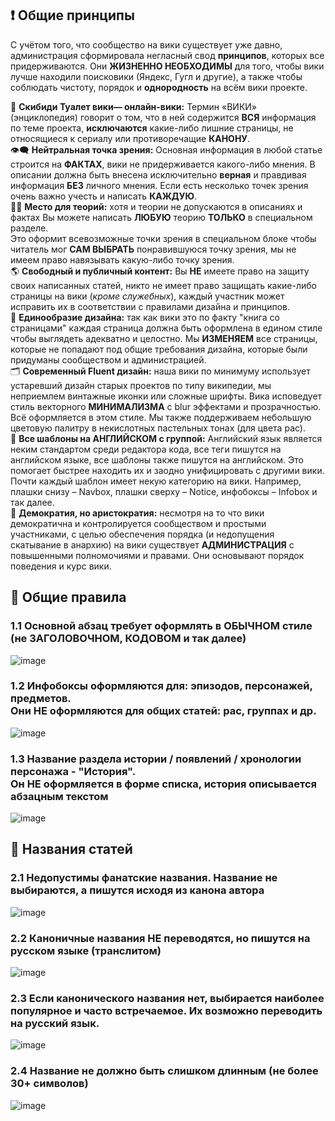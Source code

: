## ❗ Общие принципы
С учётом того, что сообщество на вики существует уже давно, администрация сформировала негласный свод **принципов**, которых все придерживаются. Они **ЖИЗНЕННО НЕОБХОДИМЫ** для того, чтобы вики лучше находили поисковики (Яндекс, Гугл и другие), а также чтобы соблюдать чистоту, порядок и **однородность** на всём вики проекте.

📕 **Скибиди Туалет вики— онлайн-вики:** Термин «ВИКИ» (энциклопедия) говорит о том, что в ней содержится **ВСЯ** информация по теме проекта, **исключаются** какие-либо лишние страницы, не относящиеся к сериалу или противоречащие **КАНОНУ**.
<br>
👁‍🗨 **Нейтральная точка зрения:** Основная информация в любой статье строится на **ФАКТАХ**, вики не придерживается какого-либо мнения. В описании должна быть внесена исключительно **верная** и правдивая информация **БЕЗ** личного мнения. Если есть несколько точек зрения очень важно учесть и написать **КАЖДУЮ**.
<br>
🕵️‍♂️ **Место для теорий:** хотя и теории не допускаются в описаниях и фактах Вы можете написать **ЛЮБУЮ** теорию **ТОЛЬКО** в специальном разделе.
<br>
Это оформит всевозможные точки зрения в специальном блоке чтобы читатель мог **САМ ВЫБРАТЬ** понравившуюся точку зрения, мы не имеем право навязывать какую-либо точку зрения.
<br>
🌎 **Свободный и публичный контент:** Вы **НЕ** имеете право на защиту своих написанных статей, никто не имеет право защищать какие-либо страницы на вики (_кроме служебных_), каждый участник может исправить их в соответствии с правилами дизайна и принципов.
<br>
🎨 **Единообразие дизайна:** так как вики это по факту "книга со страницами" каждая страница должна быть оформлена в едином стиле чтобы выглядеть адекватно и целостно. Мы **ИЗМЕНЯЕМ** все страницы, которые не попадают под общие требования дизайна, которые были придуманы сообществом и администрацией.
<br>
🗂 **Современный Fluent дизайн:** наша вики по минимуму использует устаревший дизайн старых проектов по типу википедии, мы неприемлем винтажные иконки или сложные шрифты. Вика исповедует стиль векторного **МИНИМАЛИЗМА** с blur эффектами и прозрачностью. Всё оформляется в этом стиле. Мы также поддерживаем небольшую цветовую палитру в некислотных пастельных тонах (для цвета рас).
<br>
🚩 **Все шаблоны на АНГЛИЙСКОМ с группой:** Английский язык является неким стандартом среди редактора кода, все теги пишутся на английском языке, все шаблоны также пишутся на английском. Это помогает быстрее находить их и заодно унифицировать с другими вики.
<br>
Почти каждый шаблон имеет некую категорию на вики. Например, плашки снизу – Navbox, плашки сверху – Notice, инфобоксы – Infobox и так далее.
<br>
👥 **Демократия, но аристократия:** несмотря на то что вики демократична и контролируется сообществом и простыми участниками, с целью обеспечения порядка (и недопущения скатывание в анархию) на вики существует **АДМИНИСТРАЦИЯ** с повышенными полномочиями и правами.  Они основывают порядок поведения и курс вики.



## 📃 Общие правила
### 1.1 Основной **абзац** требует оформлять в **ОБЫЧНОМ** стиле (не ЗАГОЛОВОЧНОМ, КОДОВОМ и так далее)
![image](https://github.com/skibidiwiki/wiki/assets/87380272/d62e7f11-7660-4117-b031-85a7bf8305c9)

### 1.2 Инфобоксы оформляются для: эпизодов, персонажей, предметов. <br> Они **НЕ** оформляются для общих статей: рас, группах и др.
![image](https://github.com/skibidiwiki/wiki/assets/87380272/d2917b5b-0270-4d64-9dc6-8ca5d09ac113)

### 1.3 Название раздела истории / появлений / хронологии персонажа - "История". <br> Он **НЕ** оформляется в форме списка, история описывается абзацным текстом
![image](https://github.com/skibidiwiki/wiki/assets/87380272/d20722bf-ac4b-472e-8819-7a5a1a5f7fc5)

## 👤 Названия статей
### 2.1 Недопустимы фанатские названия. Название не выбираются, а пишутся исходя из канона автора
![image](https://github.com/skibidiwiki/wiki/assets/87380272/94f1b00b-00f4-48e5-ac66-bb2ade699d48)

### 2.2 Каноничные названия **НЕ** переводятся, но пишутся на русском языке (транслитом)
![image](https://github.com/skibidiwiki/wiki/assets/87380272/2e62fef9-7bf0-40be-bca0-3502a77fa6c0)

### 2.3 Если канонического названия нет, выбирается наиболее популярное и часто встречаемое. Их возможно переводить на русский язык.
![image](https://github.com/skibidiwiki/wiki/assets/87380272/f1bfc3d4-e811-4d4d-8fdd-d3e2e2f049a9)

### 2.4 Название не должно быть слишком длинным (не более 30+ символов)
![image](https://github.com/skibidiwiki/wiki/assets/87380272/e6e7f830-e221-431b-86b0-97226000b391)
